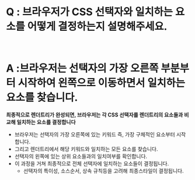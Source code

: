 # Q : 브라우저가 CSS 선택자와 일치하는 요소를 어떻게 결정하는지 설명해주세요.

<br />

# A :브라우저는 선택자의 가장 오른쪽 부분부터 시작하여 왼쪽으로 이동하면서 일치하는 요소를 찾습니다.

**최종적으로 렌더트리가 완성되면, 브라우저는 각 CSS 선택자를 렌더트리의 요소들과 비교해 일치하는 요소를 결정합니다**

- 브라우저는 선택자의 가장 오른쪽에 있는 키워드 즉, 가장 구체적인 요소부터 시작합니다.
- 그리고 렌더트리에서 해당 키워드와 일치하는 모든 요소를 찾습니다.
- 선택자의 왼쪽에 있는 상위 요소들과의 일치여부를 확인합니다.
- 이 과정을 거쳐 최종적으로 전체 선택자에 일치하는 요소들이 결정됩니다.
  - 선택자의 특이성, 소스순서, 상속 규칙등을 고려해 최종스타일이 결정됩니다.
